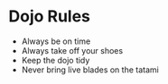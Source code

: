 Dojo Rules
==========
* Always be on time
* Always take off your shoes
* Keep the dojo tidy
* Never bring live blades on the tatami

